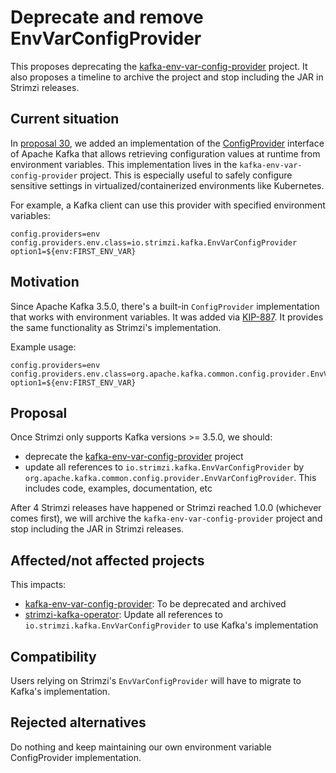 # Deprecate and remove EnvVarConfigProvider

This proposes deprecating the [kafka-env-var-config-provider](https://github.com/strimzi/kafka-env-var-config-provider) project. It also proposes a timeline to archive the project and stop including the JAR in Strimzi releases.

## Current situation

In [proposal 30](https://github.com/strimzi/proposals/blob/main/030-env-var-config-provider.md), we added an implementation of the [ConfigProvider](https://kafka.apache.org/35/javadoc/org/apache/kafka/common/config/provider/ConfigProvider.html) interface of Apache Kafka that allows retrieving configuration values at runtime from environment variables. This implementation lives in the `kafka-env-var-config-provider` project. This is especially useful to safely configure sensitive settings in virtualized/containerized environments like Kubernetes.

For example, a Kafka client can use this provider with specified environment variables:
```properties
config.providers=env
config.providers.env.class=io.strimzi.kafka.EnvVarConfigProvider
option1=${env:FIRST_ENV_VAR}
```

## Motivation

Since Apache Kafka 3.5.0, there's a built-in `ConfigProvider` implementation that works with environment variables. It was added via [KIP-887](https://cwiki.apache.org/confluence/display/KAFKA/KIP-887%3A+Add+ConfigProvider+to+make+use+of+environment+variables). It provides the same functionality as Strimzi's implementation.

Example usage:
```properties
config.providers=env
config.providers.env.class=org.apache.kafka.common.config.provider.EnvVarConfigProvider
option1=${env:FIRST_ENV_VAR}
```

## Proposal

Once Strimzi only supports Kafka versions >= 3.5.0, we should:
- deprecate the [kafka-env-var-config-provider](https://github.com/strimzi/kafka-env-var-config-provider) project
- update all references to `io.strimzi.kafka.EnvVarConfigProvider` by `org.apache.kafka.common.config.provider.EnvVarConfigProvider`. This includes code, examples, documentation, etc

After 4 Strimzi releases have happened or Strimzi reached 1.0.0 (whichever comes first), we will archive the `kafka-env-var-config-provider` project and stop including the JAR in Strimzi releases.

## Affected/not affected projects

This impacts:
- [kafka-env-var-config-provider](https://github.com/strimzi/kafka-env-var-config-provider): To be deprecated and archived
- [strimzi-kafka-operator](https://github.com/strimzi/strimzi-kafka-operator): Update all references to `io.strimzi.kafka.EnvVarConfigProvider` to use Kafka's implementation

## Compatibility

Users relying on Strimzi's `EnvVarConfigProvider` will have to migrate to Kafka's implementation.

## Rejected alternatives

Do nothing and keep maintaining our own environment variable ConfigProvider implementation.

